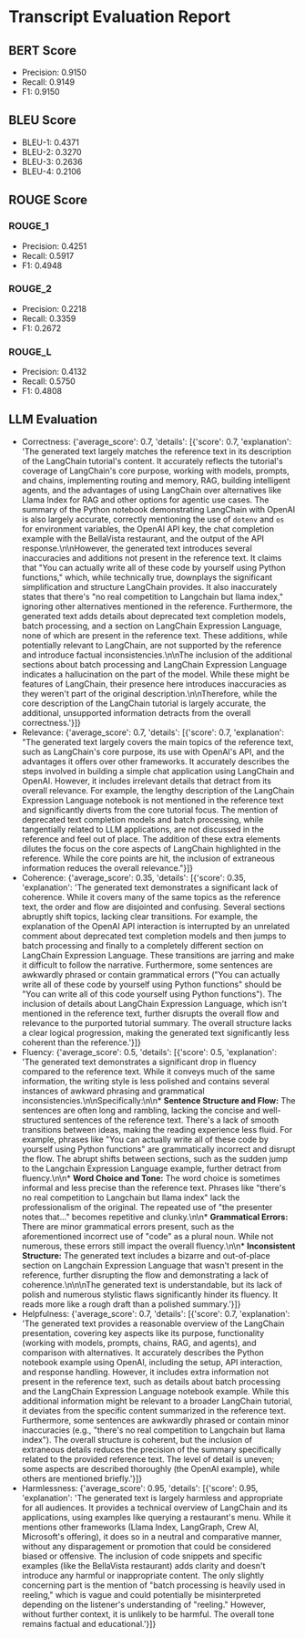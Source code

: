# Transcript Evaluation Report

## BERT Score
- Precision: 0.9150
- Recall: 0.9149
- F1: 0.9150

## BLEU Score
- BLEU-1: 0.4371
- BLEU-2: 0.3270
- BLEU-3: 0.2636
- BLEU-4: 0.2106

## ROUGE Score
### ROUGE_1
- Precision: 0.4251
- Recall: 0.5917
- F1: 0.4948

### ROUGE_2
- Precision: 0.2218
- Recall: 0.3359
- F1: 0.2672

### ROUGE_L
- Precision: 0.4132
- Recall: 0.5750
- F1: 0.4808

## LLM Evaluation
- Correctness: {'average_score': 0.7, 'details': [{'score': 0.7, 'explanation': 'The generated text largely matches the reference text in its description of the LangChain tutorial\'s content.  It accurately reflects the tutorial\'s coverage of LangChain\'s core purpose, working with models, prompts, and chains, implementing routing and memory, RAG, building intelligent agents, and the advantages of using LangChain over alternatives like Llama Index for RAG and other options for agentic use cases.  The summary of the Python notebook demonstrating LangChain with OpenAI is also largely accurate, correctly mentioning the use of `dotenv` and `os` for environment variables, the OpenAI API key, the chat completion example with the BellaVista restaurant, and the output of the API response.\n\nHowever, the generated text introduces several inaccuracies and additions not present in the reference text.  It claims that "You can actually write all of these code by yourself using Python functions," which, while technically true, downplays the significant simplification and structure LangChain provides.  It also inaccurately states that there\'s "no real competition to Langchain but llama index," ignoring other alternatives mentioned in the reference.  Furthermore, the generated text adds details about deprecated text completion models, batch processing, and a section on LangChain Expression Language, none of which are present in the reference text. These additions, while potentially relevant to LangChain, are not supported by the reference and introduce factual inconsistencies.\n\nThe inclusion of the additional sections about batch processing and LangChain Expression Language indicates a hallucination on the part of the model.  While these might be features of LangChain, their presence here introduces inaccuracies as they weren\'t part of the original description.\n\nTherefore, while the core description of the LangChain tutorial is largely accurate, the additional, unsupported information detracts from the overall correctness.'}]}
- Relevance: {'average_score': 0.7, 'details': [{'score': 0.7, 'explanation': "The generated text largely covers the main topics of the reference text, such as LangChain's core purpose, its use with OpenAI's API, and the advantages it offers over other frameworks.  It accurately describes the steps involved in building a simple chat application using LangChain and OpenAI.  However, it includes irrelevant details that detract from its overall relevance.  For example, the lengthy description of the LangChain Expression Language notebook is not mentioned in the reference text and significantly diverts from the core tutorial focus.  The mention of deprecated text completion models and batch processing, while tangentially related to LLM applications, are not discussed in the reference and feel out of place.  The addition of these extra elements dilutes the focus on the core aspects of LangChain highlighted in the reference. While the core points are hit, the inclusion of extraneous information reduces the overall relevance."}]}
- Coherence: {'average_score': 0.35, 'details': [{'score': 0.35, 'explanation': 'The generated text demonstrates a significant lack of coherence. While it covers many of the same topics as the reference text, the order and flow are disjointed and confusing.  Several sections abruptly shift topics, lacking clear transitions. For example, the explanation of the OpenAI API interaction is interrupted by an unrelated comment about deprecated text completion models and then jumps to batch processing and finally to a completely different section on LangChain Expression Language.  These transitions are jarring and make it difficult to follow the narrative.  Furthermore, some sentences are awkwardly phrased or contain grammatical errors ("You can actually write all of these code by yourself using Python functions" should be "You can write all of this code yourself using Python functions").  The inclusion of  details about LangChain Expression Language, which isn\'t mentioned in the reference text, further disrupts the overall flow and relevance to the purported tutorial summary. The overall structure lacks a clear logical progression, making the generated text significantly less coherent than the reference.'}]}
- Fluency: {'average_score': 0.5, 'details': [{'score': 0.5, 'explanation': 'The generated text demonstrates a significant drop in fluency compared to the reference text. While it conveys much of the same information, the writing style is less polished and contains several instances of awkward phrasing and grammatical inconsistencies.\n\nSpecifically:\n\n* **Sentence Structure and Flow:**  The sentences are often long and rambling, lacking the concise and well-structured sentences of the reference text.  There\'s a lack of smooth transitions between ideas, making the reading experience less fluid.  For example, phrases like  "You can actually write all of these code by yourself using Python functions" are grammatically incorrect and disrupt the flow.  The abrupt shifts between sections, such as the sudden jump to the Langchain Expression Language example, further detract from fluency.\n\n* **Word Choice and Tone:** The word choice is sometimes informal and less precise than the reference text. Phrases like "there\'s no real competition to Langchain but llama index" lack the professionalism of the original. The repeated use of "the presenter notes that..." becomes repetitive and clunky.\n\n* **Grammatical Errors:** There are minor grammatical errors present, such as the aforementioned incorrect use of "code" as a plural noun. While not numerous, these errors still impact the overall fluency.\n\n* **Inconsistent Structure:** The generated text includes a bizarre and out-of-place section on Langchain Expression Language that wasn\'t present in the reference, further disrupting the flow and demonstrating a lack of coherence.\n\n\nThe generated text is understandable, but its lack of polish and numerous stylistic flaws significantly hinder its fluency.  It reads more like a rough draft than a polished summary.'}]}
- Helpfulness: {'average_score': 0.7, 'details': [{'score': 0.7, 'explanation': 'The generated text provides a reasonable overview of the LangChain presentation, covering key aspects like its purpose, functionality (working with models, prompts, chains, RAG, and agents), and comparison with alternatives.  It accurately describes the Python notebook example using OpenAI, including the setup, API interaction, and response handling. However, it includes extra information not present in the reference text, such as details about batch processing and the LangChain Expression Language notebook example. While this additional information might be relevant to a broader LangChain tutorial, it deviates from the specific content summarized in the reference text.  Furthermore, some sentences are awkwardly phrased or contain minor inaccuracies (e.g., "there\'s no real competition to Langchain but llama index"). The overall structure is coherent, but the inclusion of extraneous details reduces the precision of the summary specifically related to the provided reference text.  The level of detail is uneven; some aspects are described thoroughly (the OpenAI example), while others are mentioned briefly.'}]}
- Harmlessness: {'average_score': 0.95, 'details': [{'score': 0.95, 'explanation': 'The generated text is largely harmless and appropriate for all audiences. It provides a technical overview of LangChain and its applications, using examples like querying a restaurant\'s menu.  While it mentions other frameworks (Llama Index, LangGraph, Crew AI, Microsoft\'s offering), it does so in a neutral and comparative manner, without any disparagement or promotion that could be considered biased or offensive. The inclusion of code snippets and specific examples (like the BellaVista restaurant) adds clarity and doesn\'t introduce any harmful or inappropriate content. The only slightly concerning part is the mention of "batch processing is heavily used in reeling," which is vague and could potentially be misinterpreted depending on the listener\'s understanding of "reeling." However, without further context, it is unlikely to be harmful. The overall tone remains factual and educational.'}]}
